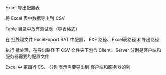 

Excel 导出配置表

将 Excel 表中数据导出到 CSV 

Table 目录中放有测试表（导表格式）

在 批处理文件 ExcelExport.BAT 中配置， EXE 路径、Excel表路径 和导出路径

执行 批处理，在导出路径下 CSV 文件夹下包含 Client、Server 分别是客户端和 服务器需要的配置文件

Excel 中 第四行 CS、 分别表示需要导出到 客户端和服务器的列

